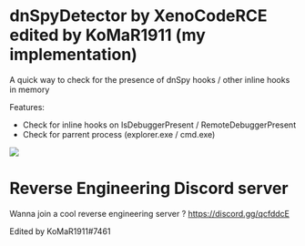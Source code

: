 # dnSpyDetector by XenoCodeRCE edited by KoMaR1911 (my implementation)
A quick way to check for the presence of dnSpy hooks / other inline hooks in memory

Features: 
- Check for inline hooks on IsDebuggerPresent / RemoteDebuggerPresent
- Check for parrent process (explorer.exe / cmd.exe)

![](https://i.imgur.com/a72g4Mv.png)

# Reverse Engineering Discord server
Wanna join a cool reverse engineering server ? https://discord.gg/qcfddcE

Edited by KoMaR1911#7461
